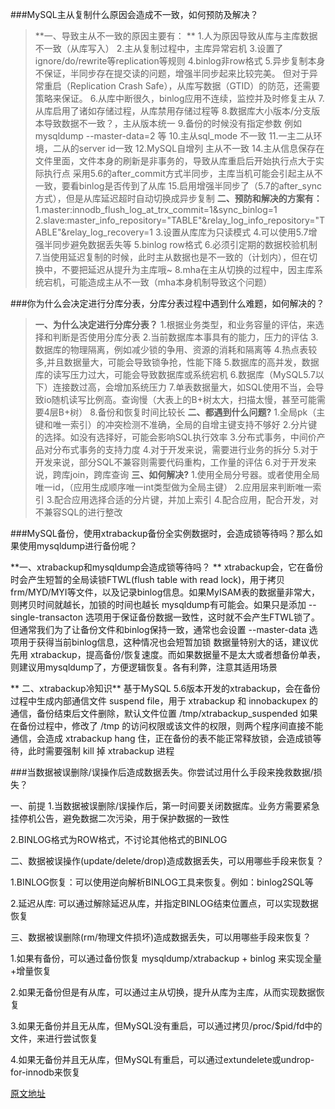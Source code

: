  ###MySQL主从复制什么原因会造成不一致，如何预防及解决？
>**一、导致主从不一致的原因主要有： **
 1.人为原因导致从库与主库数据不一致（从库写入）
2.主从复制过程中，主库异常宕机
3.设置了ignore/do/rewrite等replication等规则
4.binlog非row格式
5.异步复制本身不保证，半同步存在提交读的问题，增强半同步起来比较完美。 但对于异常重启（Replication Crash Safe），从库写数据（GTID）的防范，还需要策略来保证。
6.从库中断很久，binlog应用不连续，监控并及时修复主从
7.从库启用了诸如存储过程，从库禁用存储过程等
8.数据库大小版本/分支版本导致数据不一致？，主从版本统一
9.备份的时候没有指定参数 例如mysqldump --master-data=2 等
10.主从sql_mode 不一致
11.一主二从环境，二从的server id一致
12.MySQL自增列 主从不一致
14.主从信息保存在文件里面，文件本身的刷新是非事务的，导致从库重启后开始执行点大于实际执行点
采用5.6的after_commit方式半同步，主库当机可能会引起主从不一致，要看binlog是否传到了从库
15.启用增强半同步了（5.7的after_sync方式），但是从库延迟超时自动切换成异步复制
>**二、预防和解决的方案有：**
1.master:innodb_flush_log_at_trx_commit=1&sync_binlog=1
2.slave:master_info_repository="TABLE"&relay_log_info_repository="TABLE"&relay_log_recovery=1
3.设置从库库为只读模式
4.可以使用5.7增强半同步避免数据丢失等
5.binlog row格式
6.必须引定期的数据校验机制
7.当使用延迟复制的时候，此时主从数据也是不一致的（计划内），但在切换中，不要把延迟从提升为主库哦~
8.mha在主从切换的过程中，因主库系统宕机，可能造成主从不一致（mha本身机制导致这个问题）

###你为什么会决定进行分库分表，分库分表过程中遇到什么难题，如何解决的？
>  **一、为什么决定进行分库分表？**
1.根据业务类型，和业务容量的评估，来选择和判断是否使用分库分表
2.当前数据库本事具有的能力，压力的评估
3.数据库的物理隔离，例如减少锁的争用、资源的消耗和隔离等
4.热点表较多,并且数据量大，可能会导致锁争抢，性能下降
5.数据库的高并发，数据库的读写压力过大，可能会导致数据库或系统宕机
6.数据库（MySQL5.7以下）连接数过高，会增加系统压力
7.单表数据量大，如SQL使用不当，会导致io随机读写比例高。查询慢（大表上的B+树太大，扫描太慢，甚至可能需要4层B+树）
8.备份和恢复时间比较长
**二、都遇到什么问题?**
1.全局pk（主键和唯一索引）的冲突检测不准确，全局的自增主键支持不够好
2.分片键的选择。如没有选择好，可能会影响SQL执行效率
3.分布式事务，中间价产品对分布式事务的支持力度
4.对于开发来说，需要进行业务的拆分
5.对于开发来说，部分SQL不兼容则需要代码重构，工作量的评估
6.对于开发来说，跨库join，跨库查询
**三、如何解决?**
1.使用全局分号器。或者使用全局唯一id，（应用生成顺序唯一int类型做为全局主键）
2.应用层来判断唯一索引
3.配合应用选择合适的分片键，并加上索引
4.配合应用，配合开发，对不兼容SQL的进行整改

###MySQL备份，使用xtrabackup备份全实例数据时，会造成锁等待吗？那么如果使用mysqldump进行备份呢？
>
**一、xtrabackup和mysqldump会造成锁等待吗？ **
xtrabackup会，它在备份时会产生短暂的全局读锁FTWL(flush table with read lock)，用于拷贝frm/MYD/MYI等文件，以及记录binlog信息。如果MyISAM表的数据量非常大，则拷贝时间就越长，加锁的时间也越长
mysqldump有可能会。如果只是添加 --single-transacton 选项用于保证备份数据一致性，这时就不会产生FTWL锁了。但通常我们为了让备份文件和binlog保持一致，通常也会设置 --master-data 选项用于获得当前binlog信息，这种情况也会短暂加锁
数据量特别大的话，建议优先用 xtrabackup，提高备份/恢复速度。而如果数据量不是太大或者想备份单表，则建议用mysqldump了，方便逻辑恢复。各有利弊，注意其适用场景
> 
** 二、xtrabackup冷知识**
基于MySQL 5.6版本开发的xtrabackup，会在备份过程中生成内部通信文件 suspend file，用于 xtrabackup 和 innobackupex 的通信，备份结束后文件删除，默认文件位置 /tmp/xtrabackup_suspended 
如果在备份过程中，修改了 /tmp 的访问权限或该文件的权限，则两个程序间直接不能通信，会造成 xtrabackup hang 住，正在备份的表不能正常释放锁，会造成锁等待，此时需要强制 kill 掉 xtrabackup 进程

 ###当数据被误删除/误操作后造成数据丢失。你尝试过用什么手段来挽救数据/损失？

一、前提 
1.当数据被误删除/误操作后，第一时间要关闭数据库。业务方需要紧急挂停机公告，避免数据二次污染，用于保护数据的一致性

2.BINLOG格式为ROW格式，不讨论其他格式的BINLOG

 二、数据被误操作(update/delete/drop)造成数据丢失，可以用哪些手段来恢复？ 

1.BINLOG恢复：可以使用逆向解析BINLOG工具来恢复。例如：binlog2SQL等

2.延迟从库: 可以通过解除延迟从库，并指定BINLOG结束位置点，可以实现数据恢复

 三、数据被误删除(rm/物理文件损坏)造成数据丢失，可以用哪些手段来恢复？ 

1.如果有备份，可以通过备份恢复 mysqldump/xtrabackup + binlog 来实现全量+增量恢复

2.如果无备份但是有从库，可以通过主从切换，提升从库为主库，从而实现数据恢复

3.如果无备份并且无从库，但MySQL没有重启，可以通过拷贝/proc/$pid/fd中的文件，来进行尝试恢复

4.如果无备份并且无从库，但MySQL有重启，可以通过extundelete或undrop-for-innodb来恢复




[原文地址](https://www.cnblogs.com/hystj/articles/9224098.html)

